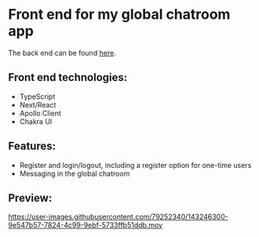 # Front end for my global chatroom app

The back end can be found [here](https://github.com/gianniverstegen/chat_app_backend).

## Front end technologies:

- TypeScript
- Next/React
- Apollo Client
- Chakra UI

## Features:

- Register and login/logout, including a register option for one-time users
- Messaging in the global chatroom

## Preview:

https://user-images.githubusercontent.com/79252340/143246300-9e547b57-7824-4c99-9ebf-5733ffb51ddb.mov

